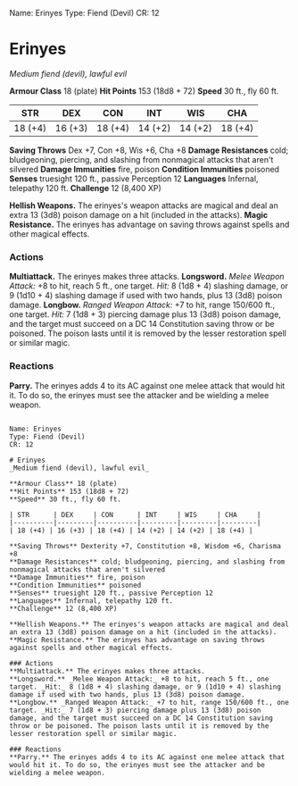 Name: Erinyes
Type: Fiend (Devil)
CR: 12

# Erinyes
_Medium fiend (devil), lawful evil_

**Armour Class** 18 (plate)
**Hit Points** 153 (18d8 + 72)
**Speed** 30 ft., fly 60 ft.

| STR      | DEX     | CON      | INT     | WIS     | CHA     |
|----------|---------|----------|---------|---------|---------|
| 18 (+4) | 16 (+3) | 18 (+4) | 14 (+2) | 14 (+2) | 18 (+4) |

**Saving Throws** Dex +7, Con +8, Wis +6, Cha +8
**Damage Resistances** cold; bludgeoning, piercing, and slashing from nonmagical attacks that aren't silvered
**Damage Immunities** fire, poison
**Condition Immunities** poisoned
**Senses** truesight 120 ft., passive Perception 12
**Languages** Infernal, telepathy 120 ft.
**Challenge** 12 (8,400 XP)

**Hellish Weapons.** The erinyes's weapon attacks are magical and deal an extra 13 (3d8) poison damage on a hit (included in the attacks).
**Magic Resistance.** The erinyes has advantage on saving throws against spells and other magical effects.

### Actions
**Multiattack.** The erinyes makes three attacks.
**Longsword.** _Melee Weapon Attack:_ +8 to hit, reach 5 ft., one target. _Hit:_ 8 (1d8 + 4) slashing damage, or 9 (1d10 + 4) slashing damage if used with two hands, plus 13 (3d8) poison damage.
**Longbow.** _Ranged Weapon Attack:_ +7 to hit, range 150/600 ft., one target. _Hit:_ 7 (1d8 + 3) piercing damage plus 13 (3d8) poison damage, and the target must succeed on a DC 14 Constitution saving throw or be poisoned. The poison lasts until it is removed by the lesser restoration spell or similar magic.

### Reactions
**Parry.** The erinyes adds 4 to its AC against one melee attack that would hit it. To do so, the erinyes must see the attacker and be wielding a melee weapon.
```

Name: Erinyes
Type: Fiend (Devil)
CR: 12

# Erinyes
_Medium fiend (devil), lawful evil_

**Armour Class** 18 (plate)
**Hit Points** 153 (18d8 + 72)
**Speed** 30 ft., fly 60 ft.

| STR      | DEX     | CON      | INT     | WIS     | CHA     |
|----------|---------|----------|---------|---------|---------|
| 18 (+4) | 16 (+3) | 18 (+4) | 14 (+2) | 14 (+2) | 18 (+4) |

**Saving Throws** Dexterity +7, Constitution +8, Wisdom +6, Charisma +8
**Damage Resistances** cold; bludgeoning, piercing, and slashing from nonmagical attacks that aren't silvered
**Damage Immunities** fire, poison
**Condition Immunities** poisoned
**Senses** truesight 120 ft., passive Perception 12
**Languages** Infernal, telepathy 120 ft.
**Challenge** 12 (8,400 XP)

**Hellish Weapons.** The erinyes's weapon attacks are magical and deal an extra 13 (3d8) poison damage on a hit (included in the attacks).
**Magic Resistance.** The erinyes has advantage on saving throws against spells and other magical effects.

### Actions
**Multiattack.** The erinyes makes three attacks.
**Longsword.** _Melee Weapon Attack:_ +8 to hit, reach 5 ft., one target. _Hit:_ 8 (1d8 + 4) slashing damage, or 9 (1d10 + 4) slashing damage if used with two hands, plus 13 (3d8) poison damage.
**Longbow.** _Ranged Weapon Attack:_ +7 to hit, range 150/600 ft., one target. _Hit:_ 7 (1d8 + 3) piercing damage plus 13 (3d8) poison damage, and the target must succeed on a DC 14 Constitution saving throw or be poisoned. The poison lasts until it is removed by the lesser restoration spell or similar magic.

### Reactions
**Parry.** The erinyes adds 4 to its AC against one melee attack that would hit it. To do so, the erinyes must see the attacker and be wielding a melee weapon.